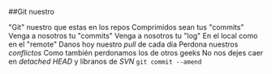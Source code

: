 ##Git nuestro

 
"Git" nuestro que estas en los repos 
Comprimidos sean tus "commits"
Venga a nosotros tu "commits"
Venga a nosotros tu "log"
En el local como en el "remote"
Danos hoy nuestro *pull* de cada día
Perdona nuestros *conflictos* 
Como también perdonamos los de otros geeks
No nos dejes caer en *detached HEAD*
y líbranos de *SVN*
`git commit --amend`


